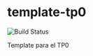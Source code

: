 # template-tp0
![Build Status](https://travis-ci.org/gguzelj/template-tp0.svg?branch=master) 

Template para el TP0
